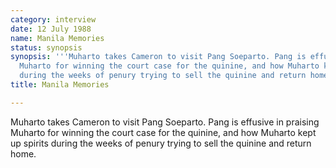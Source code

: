 ```yaml
---
category: interview
date: 12 July 1988
name: Manila Memories
status: synopsis
synopsis: '''Muharto takes Cameron to visit Pang Soeparto. Pang is effusive in praising
  Muharto for winning the court case for the quinine, and how Muharto kept up spirits
  during the weeks of penury trying to sell the quinine and return home.'''
title: Manila Memories

---
```






Muharto takes Cameron to visit Pang Soeparto.
Pang is effusive in praising Muharto for winning the court case for the
quinine, and how Muharto kept up spirits during the weeks of penury
trying to sell the quinine and return home.

